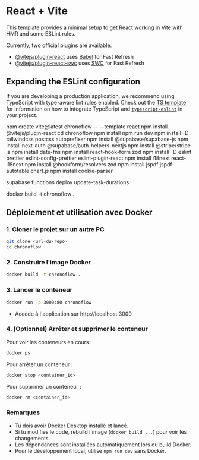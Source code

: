 # React + Vite

This template provides a minimal setup to get React working in Vite with HMR and some ESLint rules.

Currently, two official plugins are available:

- [@vitejs/plugin-react](https://github.com/vitejs/vite-plugin-react/blob/main/packages/plugin-react) uses [Babel](https://babeljs.io/) for Fast Refresh
- [@vitejs/plugin-react-swc](https://github.com/vitejs/vite-plugin-react/blob/main/packages/plugin-react-swc) uses [SWC](https://swc.rs/) for Fast Refresh

## Expanding the ESLint configuration

If you are developing a production application, we recommend using TypeScript with type-aware lint rules enabled. Check out the [TS template](https://github.com/vitejs/vite/tree/main/packages/create-vite/template-react-ts) for information on how to integrate TypeScript and [`typescript-eslint`](https://typescript-eslint.io) in your project.


npm create vite@latest chronoflow -- --template react
npm install @vitejs/plugin-react
cd chronoflow
npm install
npm run dev
npm install -D tailwindcss postcss autoprefixer
npm install @supabase/supabase-js
npm install next-auth @supabase/auth-helpers-nextjs
npm install @stripe/stripe-js
npm install date-fns
npm install react-hook-form zod
npm install -D eslint prettier eslint-config-prettier eslint-plugin-react
npm install i18next react-i18next
npm install @hookform/resolvers zod
npm install jspdf jspdf-autotable chart.js
npm install cookie-parser


supabase functions deploy update-task-durations  

docker build -t chronoflow .

## Déploiement et utilisation avec Docker

### 1. Cloner le projet sur un autre PC

```sh
git clone <url-du-repo>
cd chronoflow
```

### 2. Construire l'image Docker

```sh
docker build -t chronoflow .
```

### 3. Lancer le conteneur

```sh
docker run -p 3000:80 chronoflow
```

- Accède à l'application sur http://localhost:3000

### 4. (Optionnel) Arrêter et supprimer le conteneur

Pour voir les conteneurs en cours :
```sh
docker ps
```
Pour arrêter un conteneur :
```sh
docker stop <container_id>
```
Pour supprimer un conteneur :
```sh
docker rm <container_id>
```

### Remarques

- Tu dois avoir Docker Desktop installé et lancé.
- Si tu modifies le code, rebuild l'image (`docker build ...`) pour voir les changements.
- Les dépendances sont installées automatiquement lors du build Docker.
- Pour le développement local, utilise `npm run dev` sans Docker.